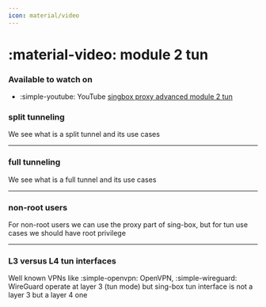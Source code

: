 ```yaml
---
icon: material/video
---
```


# :material-video: module 2 tun

### Available to watch on

- :simple-youtube: YouTube [singbox proxy advanced module 2 tun](https://www.youtube.com/playlist?list=PL_akDzx9nCAFyjagd5mRWQM1SsvvgmVsN)


### split tunneling

We see what is a split tunnel and its use cases

---

### full tunneling

We see what is a full tunnel and its use cases

---

### non-root users

For non-root users we can use the proxy part of sing-box, but for tun use cases 
we should have root privilege

---

### L3 versus L4 tun interfaces

Well known VPNs like :simple-openvpn: OpenVPN, :simple-wireguard: WireGuard operate 
at layer 3 (tun mode) but sing-box tun interface is not a layer 3 but a layer 4 one
